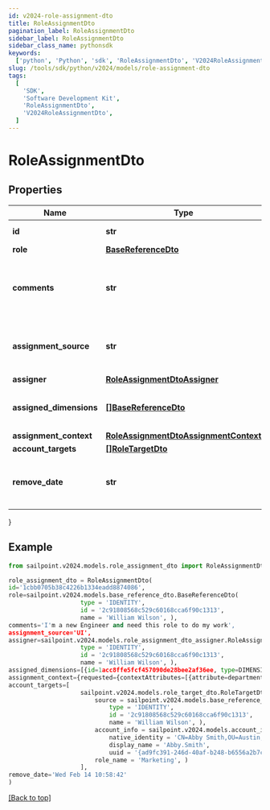 ```yaml
---
id: v2024-role-assignment-dto
title: RoleAssignmentDto
pagination_label: RoleAssignmentDto
sidebar_label: RoleAssignmentDto
sidebar_class_name: pythonsdk
keywords:
  ['python', 'Python', 'sdk', 'RoleAssignmentDto', 'V2024RoleAssignmentDto']
slug: /tools/sdk/python/v2024/models/role-assignment-dto
tags:
  [
    'SDK',
    'Software Development Kit',
    'RoleAssignmentDto',
    'V2024RoleAssignmentDto',
  ]
---
```


# RoleAssignmentDto

## Properties

| Name | Type | Description | Notes |
| --- | --- | --- | --- |
| **id** | **str** | Assignment Id | [optional] |
| **role** | [**BaseReferenceDto**](base-reference-dto) |  | [optional] |
| **comments** | **str** | Comments added by the user when the assignment was made | [optional] |
| **assignment_source** | **str** | Source describing how this assignment was made | [optional] |
| **assigner** | [**RoleAssignmentDtoAssigner**](role-assignment-dto-assigner) |  | [optional] |
| **assigned_dimensions** | [**[]BaseReferenceDto**](base-reference-dto) | Dimensions assigned related to this role | [optional] |
| **assignment_context** | [**RoleAssignmentDtoAssignmentContext**](role-assignment-dto-assignment-context) |  | [optional] |
| **account_targets** | [**[]RoleTargetDto**](role-target-dto) |  | [optional] |
| **remove_date** | **str** | Date that the assignment will be removed | [optional] |

}

## Example

```python
from sailpoint.v2024.models.role_assignment_dto import RoleAssignmentDto

role_assignment_dto = RoleAssignmentDto(
id='1cbb0705b38c4226b1334eadd8874086',
role=sailpoint.v2024.models.base_reference_dto.BaseReferenceDto(
                    type = 'IDENTITY',
                    id = '2c91808568c529c60168cca6f90c1313',
                    name = 'William Wilson', ),
comments='I'm a new Engineer and need this role to do my work',
assignment_source='UI',
assigner=sailpoint.v2024.models.role_assignment_dto_assigner.RoleAssignmentDto_assigner(
                    type = 'IDENTITY',
                    id = '2c91808568c529c60168cca6f90c1313',
                    name = 'William Wilson', ),
assigned_dimensions=[{id=1acc8ffe5fcf457090de28bee2af36ee, type=DIMENSION, name=Northeast region}],
assignment_context={requested={contextAttributes=[{attribute=department, value=Engineering, derived=false}]}, matched=[{id=e7697a1e96d04db1ac7b0f4544915d2c, type=DIMENSION, name=Engineer}], computedDate=Wed Feb 14 10:58:42},
account_targets=[
                    sailpoint.v2024.models.role_target_dto.RoleTargetDto(
                        source = sailpoint.v2024.models.base_reference_dto.BaseReferenceDto(
                            type = 'IDENTITY',
                            id = '2c91808568c529c60168cca6f90c1313',
                            name = 'William Wilson', ),
                        account_info = sailpoint.v2024.models.account_info_dto.AccountInfoDto(
                            native_identity = 'CN=Abby Smith,OU=Austin,OU=Americas,OU=Demo,DC=seri,DC=acme,DC=com',
                            display_name = 'Abby.Smith',
                            uuid = '{ad9fc391-246d-40af-b248-b6556a2b7c01}', ),
                        role_name = 'Marketing', )
                    ],
remove_date='Wed Feb 14 10:58:42'
)

```

[[Back to top]](#)
